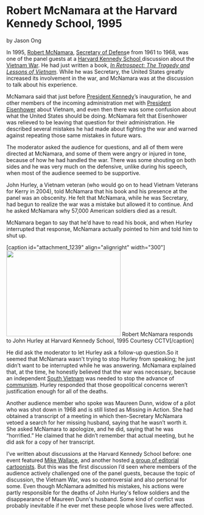 # Robert McNamara at the Harvard Kennedy School, 1995

by Jason
Ong

In 1995, <a href="http://en.wikipedia.org/wiki/Robert_mcnamara">Robert
McNamara</a>, <a
href="http://en.wikipedia.org/wiki/United_States_Secretary_of_Defense">Secretary
of Defens</a>e from 1961 to 1968, was one of the panel guests at a <a
href="http://en.wikipedia.org/wiki/Kennedy_School_of_Government">Harvard
Kennedy School </a>discussion about the <a
href="http://en.wikipedia.org/wiki/Vietnam_war">Vietnam War</a>. He had just
written a book, <a
href="http://books.google.com/books?id=c2BIsKgZQlUC&amp;printsec=frontcover&amp;dq=in+retrospect+the+tragedies+and+lessons+of+the+vietnam+war&amp;source=bl&amp;ots=U_024WggUd&amp;sig=R6DjpiK02vKqoxM315aJSGOB5AI&amp;hl=en&amp;sa=X&amp;ei=7iN4UPTtN6b20gGcz4HABg&amp;ved=0CDIQ6AEwAA#v=onepage&amp;q=in%20retrospect%20the%20tragedies%20and%20lessons%20of%20the%20vietnam%20war&amp;f=false"><em>In
Retrospect: The Tragedy and Lessons of Vietnam</em></a>. While he was
Secretary, the United States greatly increased its involvement in the war, and
McNamara was at the discussion to talk about his
experience.

McNamara said that just before <a
href="http://en.wikipedia.org/wiki/John_F._Kennedy">President Kennedy</a>’s
inauguration, he and other members of the incoming administration met with <a
href="http://en.wikipedia.org/wiki/Dwight_D._Eisenhower">President
Eisenhower</a> about Vietnam, and even then there was some confusion about
what the United States should be doing. McNamara felt that Eisenhower was
relieved to be leaving that question for their administration. He described
several mistakes he had made about fighting the war and warned against
repeating those same mistakes in future
wars.

The moderator asked the audience for questions, and all of them were directed
at McNamara, and some of them were angry or injured in tone, because of how he
had handled the war. There was some shouting on both sides and he was very
much on the defensive, unlike during his speech, when most of the audience
seemed to be
supportive.

John Hurley, a Vietnam veteran (who would go on to head Vietnam Veterans for
Kerry in 2004), told McNamara that his book and his presence at the panel was
an obscenity. He felt that McNamara, while he was Secretary, had begun to
realize the war was a mistake but allowed it to continue. And he asked
McNamara why 57,000 American soldiers died as a
result.

McNamara began to say that he’d have to read his book, and when Hurley
interrupted that response, McNamara actually pointed to him and told him to
shut
up.

[caption id="attachment_1239" align="alignright" width="300"]<a
href="http://bostonlocaltv.org/blog/wp-content/uploads/2012/10/robert_mcnamara.png"><img
class="size-medium wp-image-1239" title="robert_mcnamara" alt=""
src="http://bostonlocaltv.org/blog/wp-content/uploads/2012/10/robert_mcnamara-300x225.png"
width="300" height="225" /></a> Robert McNamara responds to John Hurley at
Harvard Kennedy School, 1995 Courtesy
CCTV[/caption]

He did ask the moderator to let Hurley ask a follow-up question.So it seemed
that McNamara wasn't trying to stop Hurley from speaking; he just didn’t want
to be interrupted while he was answering. McNamara explained that, at the
time, he honestly believed that the war was necessary, because an independent
<a href="http://en.wikipedia.org/wiki/South_vietnam">South Vietnam</a> was
needed to stop the advance of <a
href="http://en.wikipedia.org/wiki/Communism">communism</a>. Hurley responded
that those geopolitical concerns weren’t justification enough for all of the
deaths.

Another audience member who spoke was Maureen Dunn, widow of a pilot who was
shot down in 1968 and is still listed as Missing in Action. She had obtained a
transcript of a meeting in which then-Secretary McNamara vetoed a search for
her missing husband, saying that he wasn’t worth it. She asked McNamara to
apologize, and he did, saying that he was “horrified.” He claimed that he
didn’t remember that actual meeting, but he did ask for a copy of her
transcript.

I’ve written about discussions at the Harvard Kennedy School before: one event
featured <a
href="http://bostonlocaltv.org/blog/2012/04/mike-wallace-at-the-harvard-kennedy-school-1995/">Mike
Wallace</a>, and another hosted <a
href="http://bostonlocaltv.org/blog/2012/05/editorial-cartoonists-at-the-harvard-kennedy-school-1995/">a
group of editorial cartoonists</a>. But this was the first discussion I’d seen
where members of the audience actively challenged one of the panel guests,
because the topic of discussion, the Vietnam War, was so controversial and
also personal for some. Even though McNamara admitted his mistakes, his
actions were partly responsible for the deaths of John Hurley's fellow
soldiers and the disappearance of Maureen Dunn's husband. Some kind of
conflict was probably inevitable if he ever met these people whose lives were
affected.